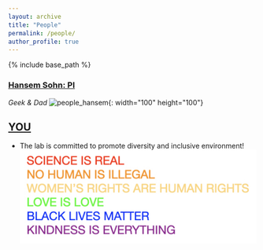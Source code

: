 ```yaml
---
layout: archive
title: "People"
permalink: /people/
author_profile: true
---
```


{% include base_path %}

### [Hansem Sohn: PI](https://hansem.github.io/)
_Geek & Dad_
![people_hansem](../images/HansemSohn_20170406_00_profile.png){: width="100" height="100"}

## [YOU](https://natural-intelligence-lab.github.io/job)

* The lab is committed to promote diversity and inclusive environment!
![science_is_real](../images/SCIENCE_IS_REAL.jpeg)
